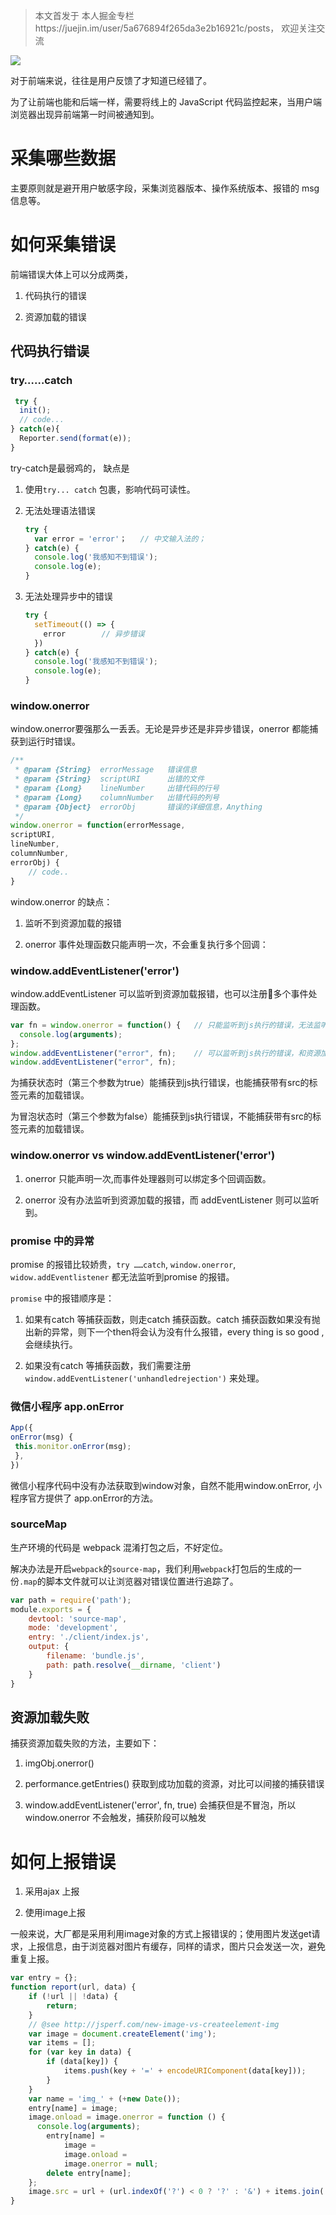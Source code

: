 > 本文首发于 本人掘金专栏https://juejin.im/user/5a676894f265da3e2b16921c/posts， 欢迎关注交流

![](https://user-gold-cdn.xitu.io/2019/3/25/169b4e24805e1e32?w=1202&h=820&f=jpeg&s=73510)

对于前端来说，往往是用户反馈了才知道已经错了。

为了让前端也能和后端一样，需要将线上的 JavaScript 代码监控起来，当用户端浏览器出现异前端第一时间被通知到。

# 采集哪些数据

主要原则就是避开用户敏感字段，采集浏览器版本、操作系统版本、报错的 msg 信息等。

# 如何采集错误

前端错误大体上可以分成两类，

1.  代码执行的错误
    
2.  资源加载的错误
    

## 代码执行错误

### try……catch

```javascript
 try {
  init();
  // code...
} catch(e){
  Reporter.send(format(e));
}
```

try-catch是最弱鸡的， 缺点是

1.  使用`try... catch` 包裹，影响代码可读性。
    
2.  无法处理语法错误
    
    ```javascript
    try {
      var error = 'error'；   // 中文输入法的；
    } catch(e) {
      console.log('我感知不到错误');
      console.log(e);
    }
    ```
    
3.  无法处理异步中的错误
    
    ```javascript
    try {
      setTimeout(() => {
        error        // 异步错误
      })
    } catch(e) {
      console.log('我感知不到错误');
      console.log(e);
    }
    ```
    

### window.onerror

window.onerror要强那么一丢丢。无论是异步还是非异步错误，onerror 都能捕获到运行时错误。

```javascript
/**
 * @param {String}  errorMessage   错误信息
 * @param {String}  scriptURI      出错的文件
 * @param {Long}    lineNumber     出错代码的行号
 * @param {Long}    columnNumber   出错代码的列号
 * @param {Object}  errorObj       错误的详细信息，Anything
 */
window.onerror = function(errorMessage, 
scriptURI, 
lineNumber,
columnNumber,
errorObj) { 
    // code..
}
```

window.onerror 的缺点：

1.  监听不到资源加载的报错
    
2.  onerror 事件处理函数只能声明一次，不会重复执行多个回调：
    

### window.addEventListener('error')

window.addEventListener 可以监听到资源加载报错，也可以注册多个事件处理函数。

```javascript
var fn = window.onerror = function() {   // 只能监听到js执行的错误，无法监听资源加载的错误
  console.log(arguments);
};
window.addEventListener("error", fn);    // 可以监听到js执行的错误，和资源加载的错误
window.addEventListener("error", fn);﻿​
```

为捕获状态时（第三个参数为true）能捕获到js执行错误，也能捕获带有src的标签元素的加载错误。

为冒泡状态时（第三个参数为false）能捕获到js执行错误，不能捕获带有src的标签元素的加载错误。

### window.onerror vs window.addEventListener('error')

1.  onerror 只能声明一次,而事件处理器则可以绑定多个回调函数。
    
2.  onerror 没有办法监听到资源加载的报错，而 addEventListener 则可以监听到。
    

### promise 中的异常

promise 的报错比较娇贵，`try ……catch`, `window.onerror`, `widow.addEventlistener` 都无法监听到promise 的报错。

`promise` 中的报错顺序是：

1.  如果有catch 等捕获函数，则走catch 捕获函数。catch 捕获函数如果没有抛出新的异常，则下一个then将会认为没有什么报错，every thing is so good , 会继续执行。
    
2.  如果没有catch 等捕获函数，我们需要注册 `window.addEventListener('unhandledrejection')` 来处理。
    

### 微信小程序 app.onError

```javascript
App({
onError(msg) {
 this.monitor.onError(msg);
 },
})
```

微信小程序代码中没有办法获取到window对象，自然不能用window.onError, 小程序官方提供了 app.onError的方法。

### sourceMap

生产环境的代码是 webpack 混淆打包之后，不好定位。

解决办法是开启`webpack`的`source-map`，我们利用`webpack`打包后的生成的一份`.map`的脚本文件就可以让浏览器对错误位置进行追踪了。

```javascript
var path = require('path');
module.exports = {
    devtool: 'source-map',
    mode: 'development',
    entry: './client/index.js',
    output: {
        filename: 'bundle.js',
        path: path.resolve(__dirname, 'client')
    }
}
```

## 资源加载失败
捕获资源加载失败的方法，主要如下：

1.  imgObj.onerror()
    
2.  performance.getEntries() 获取到成功加载的资源，对比可以间接的捕获错误
    
3.  window.addEventListener('error', fn, true) 会捕获但是不冒泡，所以window.onerror 不会触发，捕获阶段可以触发
    

# 如何上报错误

1.  采用ajax 上报
    
2.  使用image上报
    

一般来说，大厂都是采用利用image对象的方式上报错误的；使用图片发送get请求，上报信息，由于浏览器对图片有缓存，同样的请求，图片只会发送一次，避免重复上报。

```javascript
var entry = {};
function report(url, data) {
    if (!url || !data) {
        return;
    }
    // @see http://jsperf.com/new-image-vs-createelement-img
    var image = document.createElement('img');
    var items = [];
    for (var key in data) {
        if (data[key]) {
            items.push(key + '=' + encodeURIComponent(data[key]));
        }
    }
    var name = 'img_' + (+new Date());
    entry[name] = image;
    image.onload = image.onerror = function () {
      console.log(arguments);
        entry[name] =
            image =
            image.onload =
            image.onerror = null;
        delete entry[name];
    };
    image.src = url + (url.indexOf('?') < 0 ? '?' : '&') + items.join('&');
}
```
